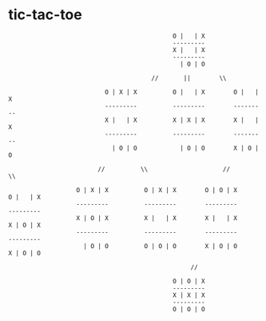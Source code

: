 # tic-tac-toe

                                                  O |   | X
                                                  ---------
                                                  X |   | X
                                                  ---------
                                                    | O | O

                                            //       ||        \\

                               O | X | X          O |   | X        O |   | X
                               ---------          ---------        ---------
                               X |   | X          X | X | X        X |   | X
                               ---------          ---------        ---------
                                 | O | O            | O | O        X | O | O

                             //          \\                     //          \\

                       O | X | X          O | X | X        O | O | X       O |   | X
                       ---------          ---------        ---------       ---------
                       X | O | X          X |   | X        X |   | X       X | O | X
                       ---------          ---------        ---------       ---------
                         | O | O          O | O | O        X | O | O       X | O | O

                                                       //

                                                  O | O | X
                                                  ---------
                                                  X | X | X
                                                  ---------
                                                  O | O | O
